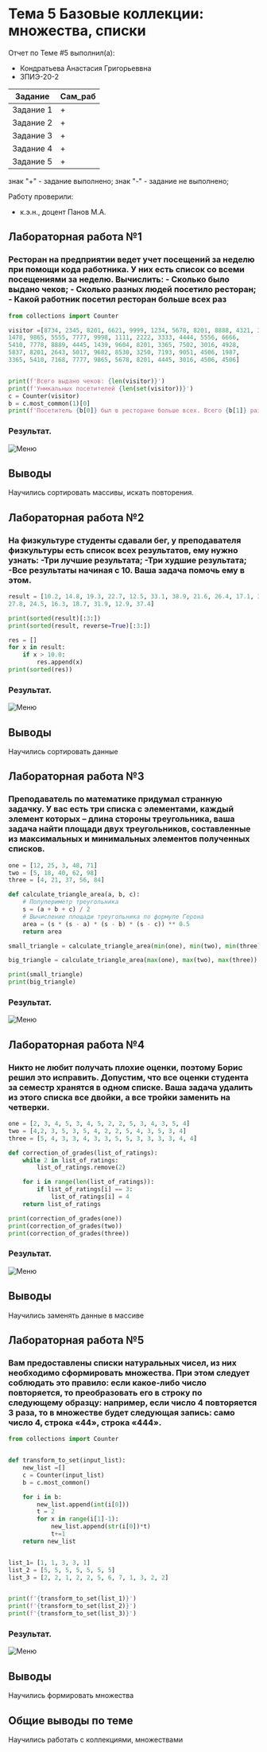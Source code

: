 
# Тема 5 Базовые коллекции: множества, списки
Отчет по Теме #5 выполнил(а):
- Кондратьева Анастасия Григорьеввна
- ЗПИЭ-20-2

 Задание | Сам_раб |
| ------ | ------ |
| Задание 1 | + |
| Задание 2 | + |
| Задание 3 | + |
| Задание 4 | + |
| Задание 5 | + |

знак "+" - задание выполнено; знак "-" - задание не выполнено;

Работу проверили:
- к.э.н., доцент Панов М.А.

## Лабораторная работа №1
### Ресторан на предприятии ведет учет посещений за неделю при помощи кода работника. У них есть список со всеми посещениями за неделю. Вычислить: - Сколько было выдано чеков; - Сколько разных людей посетило ресторан; - Какой работник посетил ресторан больше всех раз
```python
from collections import Counter

visitor =[8734, 2345, 8201, 6621, 9999, 1234, 5678, 8201, 8888, 4321, 3365,
1478, 9865, 5555, 7777, 9998, 1111, 2222, 3333, 4444, 5556, 6666,
5410, 7778, 8889, 4445, 1439, 9604, 8201, 3365, 7502, 3016, 4928,
5837, 8201, 2643, 5017, 9682, 8530, 3250, 7193, 9051, 4506, 1987,
3365, 5410, 7168, 7777, 9865, 5678, 8201, 4445, 3016, 4506, 4506]


print(f'Всего выдано чеков: {len(visitor)}')
print(f'Унмкальных посетителей {len(set(visitor))}')
c = Counter(visitor)
b = c.most_common(1)[0]
print(f'Посетитель {b[0]} был в ресторане больше всех. Всего {b[1]} раз')

```
### Результат.
![Меню](sccreenshots/5_1.png)
## Выводы
Научились сортировать массивы, искать повторения.
      

## Лабораторная работа №2
### На физкультуре студенты сдавали бег, у преподавателя физкультуры есть список всех результатов, ему нужно узнать: -Три лучшие результата; -Три худшие результата; -Все результаты начиная с 10. Ваша задача помочь ему в этом.
```python
result = [10.2, 14.8, 19.3, 22.7, 12.5, 33.1, 38.9, 21.6, 26.4, 17.1, 30.2, 35.7, 16.9,
27.8, 24.5, 16.3, 18.7, 31.9, 12.9, 37.4]

print(sorted(result)[:3:])
print(sorted(result, reverse=True)[:3:])

res = []
for x in result:
    if x > 10.0:
        res.append(x)
print(sorted(res))
```
### Результат.
![Меню](sccreenshots/5_2.png)
## Выводы
Научились сортировать данные
      

## Лабораторная работа №3
### Преподаватель по математике придумал странную задачку. У вас есть три списка с элементами, каждый элемент которых – длина стороны треугольника, ваша задача найти площади двух треугольников, составленные из максимальных и минимальных элементов полученных списков.
```python
one = [12, 25, 3, 48, 71]
two = [5, 18, 40, 62, 98]
three = [4, 21, 37, 56, 84]

def calculate_triangle_area(a, b, c):
    # Полупериметр треугольника
    s = (a + b + c) / 2
    # Вычисление площади треугольника по формуле Герона
    area = (s * (s - a) * (s - b) * (s - c)) ** 0.5
    return area

small_triangle = calculate_triangle_area(min(one), min(two), min(three))

big_triangle = calculate_triangle_area(max(one), max(two), max(three))

print(small_triangle)
print(big_triangle)
```
### Результат.
![Меню](sccreenshots/5_3.png)

      

## Лабораторная работа №4
### Никто не любит получать плохие оценки, поэтому Борис решил это исправить. Допустим, что все оценки студента за семестр хранятся в одном списке. Ваша задача удалить из этого списка все двойки, а все тройки заменить на четверки.
```python
one = [2, 3, 4, 5, 3, 4, 5, 2, 2, 5, 3, 4, 3, 5, 4]
two = [4,2, 3, 5, 3, 5, 4, 2, 2, 5, 4, 3, 5, 3, 4]
three = [5, 4, 3, 3, 4, 3, 3, 5, 5, 3, 3, 3, 3, 4, 4]

def correction_of_grades(list_of_ratings):
    while 2 in list_of_ratings:
        list_of_ratings.remove(2)

    for i in range(len(list_of_ratings)):
        if list_of_ratings[i] == 3:
            list_of_ratings[i] = 4
    return list_of_ratings

print(correction_of_grades(one))
print(correction_of_grades(two))
print(correction_of_grades(three))
```
### Результат.
![Меню](sccreenshots/5_4.png)
## Выводы
Научились заменять данные в массиве
      

## Лабораторная работа №5
### Вам предоставлены списки натуральных чисел, из них необходимо сформировать множества. При этом следует соблюдать это правило: если какое-либо число повторяется, то преобразовать его в строку по следующему образцу: например, если число 4 повторяется 3 раза, то в множестве будет следующая запись: само число 4, строка «44», строка «444».
```python
from collections import Counter


def transform_to_set(input_list):
    new_list =[]
    c = Counter(input_list)
    b = c.most_common()

    for i in b:
        new_list.append(int(i[0]))
        t = 2
        for x in range(i[1]-1):
            new_list.append(str(i[0])*t)
            t+=1
    return new_list


list_1= [1, 1, 3, 3, 1]
list_2 = [5, 5, 5, 5, 5, 5, 5]
list_3 = [2, 2, 1, 2, 2, 5, 6, 7, 1, 3, 2, 2]


print(f'{transform_to_set(list_1)}')
print(f'{transform_to_set(list_2)}')
print(f'{transform_to_set(list_3)}')
```
### Результат.
![Меню](sccreenshots/5_5.png)
## Выводы
Научились формировать множества
      


## Общие выводы по теме
Научились работать с коллекциями, множествами
      